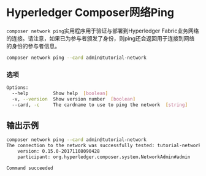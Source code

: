 # Hyperledger Composer网络Ping

`composer network ping`实用程序用于验证与部署到Hyperledger Fabric业务网络的连接。请注意，如果已为参与者颁发了身份，则ping还会返回用于连接到网络的身份的参与者信息。
```bash
composer network ping --card admin@tutorial-network
```

### 选项
```bash
Options:
  --help         Show help  [boolean]
  -v, --version  Show version number  [boolean]
  --card, -c     The cardname to use to ping the network  [string]
```

## 输出示例
```bash
composer network ping --card admin@tutorial-network
The connection to the network was successfully tested: tutorial-network
    version: 0.15.0-20171108090428
    participant: org.hyperledger.composer.system.NetworkAdmin#admin

Command succeeded
```
